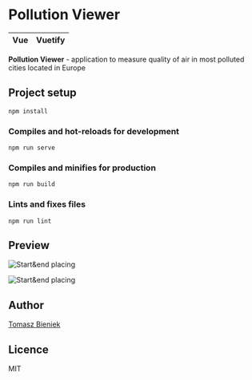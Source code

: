 # Pollution Viewer
| Vue | Vuetify |
|--|--|

**Pollution Viewer** - application to measure quality of air in most polluted cities located in Europe

##
## Project setup
```
npm install
```

### Compiles and hot-reloads for development
```
npm run serve
```

### Compiles and minifies for production
```
npm run build
```

### Lints and fixes files
```
npm run lint
```

## Preview

![Start&end placing](https://media.giphy.com/media/mDBMof9LCe0PsATxck/giphy.gif)


![Start&end placing](https://media.giphy.com/media/YqPS9hkA6vDfcT1A6t/giphy.gif)

## Author
[Tomasz Bieniek](https://github.com/Bienqq)

## Licence
MIT